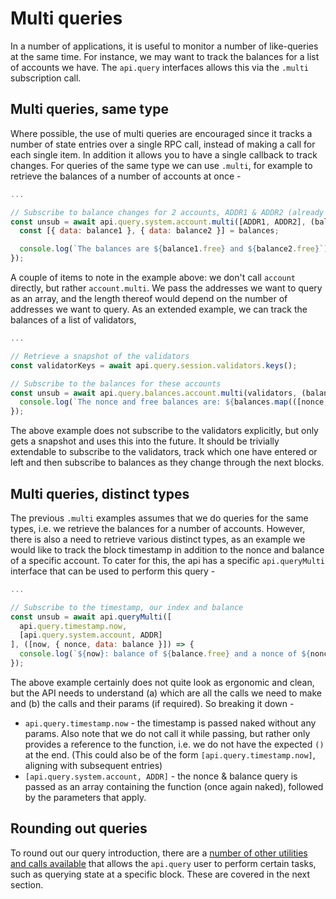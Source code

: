 # Multi queries

In a number of applications, it is useful to monitor a number of like-queries at the same time. For instance, we may want to track the balances for a list of accounts we have. The `api.query` interfaces allows this via the `.multi` subscription call.

## Multi queries, same type

Where possible, the use of multi queries are encouraged since it tracks a number of state entries over a single RPC call, instead of making a call for each single item. In addition it allows you to have a single callback to track changes. For queries of the same type we can use `.multi`, for example to retrieve the balances of a number of accounts at once -

```js
...

// Subscribe to balance changes for 2 accounts, ADDR1 & ADDR2 (already defined)
const unsub = await api.query.system.account.multi([ADDR1, ADDR2], (balances) => {
  const [{ data: balance1 }, { data: balance2 }] = balances;

  console.log(`The balances are ${balance1.free} and ${balance2.free}`);
});
```

A couple of items to note in the example above: we don't call `account` directly, but rather `account.multi`. We pass the addresses we want to query as an array, and the length thereof would depend on the number of addresses we want to query. As an extended example, we can track the balances of a list of validators,

```js
...

// Retrieve a snapshot of the validators
const validatorKeys = await api.query.session.validators.keys();

// Subscribe to the balances for these accounts
const unsub = await api.query.balances.account.multi(validators, (balances) => {
  console.log(`The nonce and free balances are: ${balances.map(([nonce, { free }]) => [nonce, free])}`);
});
```

The above example does not subscribe to the validators explicitly, but only gets a snapshot and uses this into the future. It should be trivially extendable to subscribe to the validators, track which one have entered or left and then subscribe to balances as they change through the next blocks.

## Multi queries, distinct types

The previous `.multi` examples assumes that we do queries for the same types, i.e. we retrieve the balances for a number of accounts. However, there is also a need to retrieve various distinct types, as an example we would like to track the block timestamp in addition to the nonce and balance of a specific account. To cater for this, the api has a specific `api.queryMulti` interface that can be used to perform this query -

```js
...

// Subscribe to the timestamp, our index and balance
const unsub = await api.queryMulti([
  api.query.timestamp.now,
  [api.query.system.account, ADDR]
], ([now, { nonce, data: balance }]) => {
  console.log(`${now}: balance of ${balance.free} and a nonce of ${nonce}`);
});
```

The above example certainly does not quite look as ergonomic and clean, but the API needs to understand (a) which are all the calls we need to make and (b) the calls and their params (if required). So breaking it down -

- `api.query.timestamp.now` - the timestamp is passed naked without any params. Also note that we do not call it while passing, but rather only provides a reference to the function, i.e. we do not have the expected `()` at the end. (This could also be of the form `[api.query.timestamp.now]`, aligning with subsequent entries)
- `[api.query.system.account, ADDR]` - the nonce & balance query is passed as an array containing the function (once again naked), followed by the parameters that apply.

## Rounding out queries

To round out our query introduction, there are a [number of other utilities and calls available](api.query.other.md) that allows the `api.query` user to perform certain tasks, such as querying state at a specific block. These are covered in the next section.
